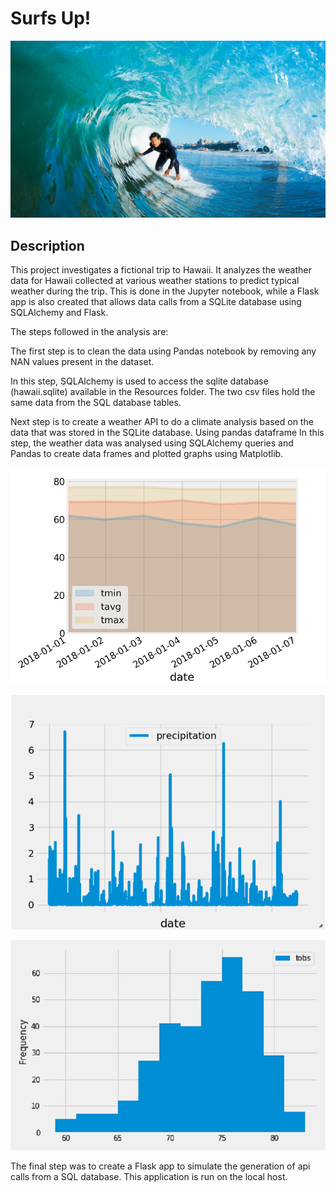 # Surfs Up!

![surfs-up.jpeg](Images/surfs-up.png)

## Description

This project investigates a fictional trip to Hawaii. It analyzes the weather data for Hawaii collected at various weather stations to predict typical weather during the trip.
This is done in the Jupyter notebook, while a Flask app is also created that allows data calls from a SQLite database using SQLAlchemy and Flask.

The steps followed in the analysis are:

The first step is to clean the data using Pandas notebook by removing any NAN values present in the dataset.

In this step, SQLAlchemy is used to access the sqlite database (hawaii.sqlite) available in the Resources folder. The two csv files hold the same data from the SQL database tables.

Next step is to create a weather API to do a climate analysis based on the data that was stored in the SQLite database. Using pandas dataframe  In this step, the weather data was analysed using SQLAlchemy queries and Pandas to create data frames and plotted graphs using Matplotlib.

![daily_normals](Images/daily_normals.png)

![precipitation](Images/precipitation.png)

![station](Images/station-histogram.png)

The final step was to create a Flask app to simulate the generation of api calls from a SQL database. This application is run on the local host.